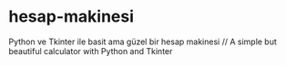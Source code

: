# hesap-makinesi
Python ve Tkinter ile basit ama güzel bir hesap makinesi // A simple but beautiful calculator with Python and Tkinter
